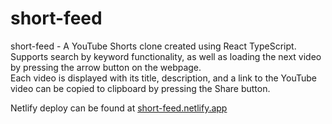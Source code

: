 <h1>short-feed</h1>

short-feed - A YouTube Shorts clone created using React TypeScript. </br>
Supports search by keyword functionality, as well as loading the next video by pressing the arrow button on the webpage. </br>
Each video is displayed with its title, description, and a link to the YouTube video can be copied to clipboard by pressing the Share button. </br>

Netlify deploy can be found at <a href="https://short-feed.netlify.app">short-feed.netlify.app</a>

